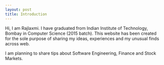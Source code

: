 ```yaml
---
layout: post
title: Introduction
---
```


Hi, I am Rajlaxmi. I have graduated from Indian Institute of Technology, Bombay in Computer Science (2015 batch). This website has been created for the sole purpose of sharing my ideas, experiences and my unusual finds across web.

I am planning to share tips about Software Engineering, Finance and Stock Markets.
